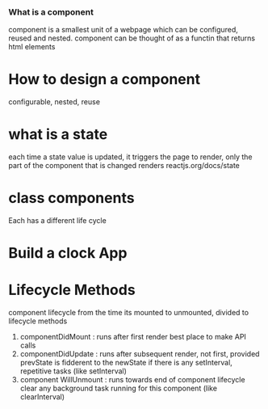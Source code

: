 ### What is a component
component is a smallest unit of a webpage which can be configured, reused and nested.
component can be thought of as a functin that returns html elements

# How to design a component

configurable, nested, reuse

# what is a state
  each time a state value is updated, it triggers the page to render, 
  only the part of the component that is changed renders
  reactjs.org/docs/state

# class components
Each has a different life cycle

# Build a clock App

# Lifecycle Methods
component lifecycle from the time its mounted to unmounted, divided to lifecycle methods
1. componentDidMount : runs after first render
best place to make API calls
2. componentDidUpdate : runs after subsequent render, not first, provided prevState is fidderent to the newState
    if there is any setInterval, repetitive tasks (like setInterval)
3. component WillUnmount : runs towards end of component lifecycle
    clear any background task running for this component (like clearInterval)